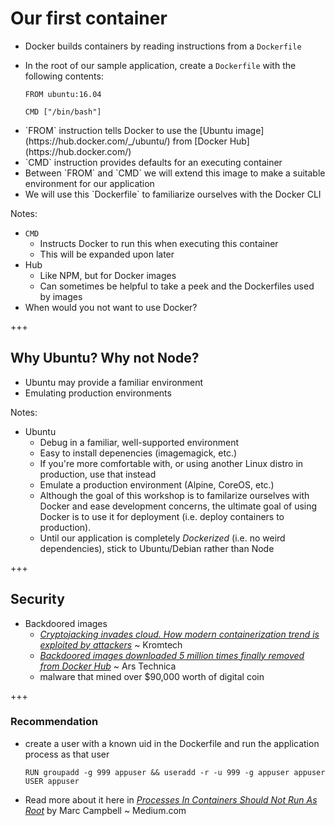 # Our first container

- Docker builds containers by reading instructions from a `Dockerfile`
- In the root of our sample application, create a `Dockerfile` with the following contents:

  ```
  FROM ubuntu:16.04

  CMD ["/bin/bash"]
  ```

- <!-- .element: class="fragment" data-fragment-index="1" --> `FROM` instruction tells Docker to use the [Ubuntu image](https://hub.docker.com/_/ubuntu/) from [Docker Hub](https://hub.docker.com/)
- <!-- .element: class="fragment" data-fragment-index="1" --> `CMD` instruction provides defaults for an executing container
- <!-- .element: class="fragment" data-fragment-index="1" --> Between `FROM` and `CMD` we will extend this image to make a suitable environment for our application

- <!-- .element: class="fragment" --> We will use this `Dockerfile` to familiarize ourselves with the Docker CLI

Notes:

- `CMD`
  - Instructs Docker to run this when executing this container
  - This will be expanded upon later
- Hub
  - Like NPM, but for Docker images
  - Can sometimes be helpful to take a peek and the Dockerfiles used by images
- When would you not want to use Docker?

+++

## Why Ubuntu? Why not Node?

- <!-- .element: class="fragment" --> Ubuntu may provide a familiar environment
- <!-- .element: class="fragment" --> Emulating production environments

Notes:

- Ubuntu
  - Debug in a familiar, well-supported environment
  - Easy to install depenencies (imagemagick, etc.)
  - If you're more comfortable with, or using another Linux distro in production, use that instead
  - Emulate a production environment (Alpine, CoreOS, etc.)
  - Although the goal of this workshop is to familarize ourselves with Docker and ease development concerns, the ultimate goal of using Docker is to use it for deployment (i.e. deploy containers to production).
  - Until our application is completely _Dockerized_ (i.e. no weird dependencies), stick to Ubuntu/Debian rather than Node

+++

## Security

- Backdoored images
  - [_Cryptojacking invades cloud. How modern containerization trend is exploited by attackers_](https://kromtech.com/blog/security-center/cryptojacking-invades-cloud-how-modern-containerization-trend-is-exploited-by-attackers) ~ Kromtech
  - [_Backdoored images downloaded 5 million times finally removed from Docker Hub_](https://arstechnica.com/information-technology/2018/06/backdoored-images-downloaded-5-million-times-finally-removed-from-docker-hub/) ~ Ars Technica
  - malware that mined over $90,000 worth of digital coin

+++

### Recommendation

- create a user with a known uid in the Dockerfile and run the application process as that user

  ```
  RUN groupadd -g 999 appuser && useradd -r -u 999 -g appuser appuser
  USER appuser
  ```

- Read more about it here in
  [_Processes In Containers Should Not Run As Root_](https://medium.com/@mccode/processes-in-containers-should-not-run-as-root-2feae3f0df3b) by Marc Campbell ~ Medium.com
